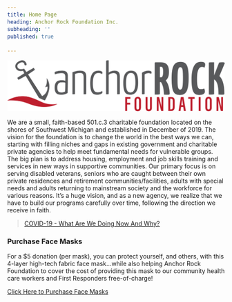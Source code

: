 ```yaml
---
title: Home Page
heading: Anchor Rock Foundation Inc.
subheading: ''
published: true

---
```

![Anchor Rock Foundation](media/2020/04/12/logo.png)

We are a small, faith-based 501.c.3 charitable foundation located on the shores of Southwest Michigan and established in
December of 2019. The vision for the foundation is to change the world in the best ways we can, starting with filling
niches and gaps in existing government and charitable private agencies to help meet fundamental needs for vulnerable
groups. The big plan is to address housing, employment and job skills training and services in new ways in supportive
communities. Our primary focus is on serving disabled veterans, seniors who are caught between their own private
residences and retirement communities/facilities, adults with special needs and adults returning to mainstream society
and the workforce for various reasons. It’s a huge vision, and as a new agency, we realize that we have to build our
programs carefully over time, following the direction we receive in faith.


> [COVID-19 - What Are We Doing Now And Why?](/covid-19/)

<div class="box">

### Purchase Face Masks

For a $5 donation (per mask), you can protect yourself, and others, with this 4-layer high-tech fabric face mask...while
also helping Anchor Rock Foundation to cover the cost of providing this mask to our community health care workers and
First Responders free-of-charge!

<a href="https://anchorrockfoundation-covid19.company.site" class="button is-primary is-medium" target="_blank" rel="noopener noreferrer">Click Here to Purchase Face Masks</a>

</div>
